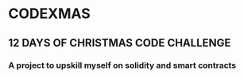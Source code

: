# CODEXMAS

## 12 DAYS OF CHRISTMAS CODE CHALLENGE


### A project to upskill myself on solidity and smart contracts
